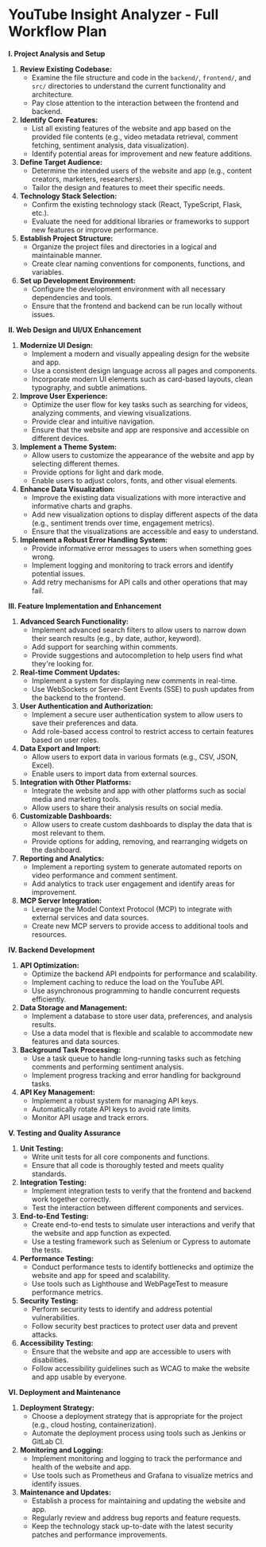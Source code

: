 # YouTube Insight Analyzer - Full Workflow Plan

**I. Project Analysis and Setup**

1.  **Review Existing Codebase:**
    *   Examine the file structure and code in the `backend/`, `frontend/`, and `src/` directories to understand the current functionality and architecture.
    *   Pay close attention to the interaction between the frontend and backend.
2.  **Identify Core Features:**
    *   List all existing features of the website and app based on the provided file contents (e.g., video metadata retrieval, comment fetching, sentiment analysis, data visualization).
    *   Identify potential areas for improvement and new feature additions.
3.  **Define Target Audience:**
    *   Determine the intended users of the website and app (e.g., content creators, marketers, researchers).
    *   Tailor the design and features to meet their specific needs.
4.  **Technology Stack Selection:**
    *   Confirm the existing technology stack (React, TypeScript, Flask, etc.).
    *   Evaluate the need for additional libraries or frameworks to support new features or improve performance.
5.  **Establish Project Structure:**
    *   Organize the project files and directories in a logical and maintainable manner.
    *   Create clear naming conventions for components, functions, and variables.
6.  **Set up Development Environment:**
    *   Configure the development environment with all necessary dependencies and tools.
    *   Ensure that the frontend and backend can be run locally without issues.

**II. Web Design and UI/UX Enhancement**

1.  **Modernize UI Design:**
    *   Implement a modern and visually appealing design for the website and app.
    *   Use a consistent design language across all pages and components.
    *   Incorporate modern UI elements such as card-based layouts, clean typography, and subtle animations.
2.  **Improve User Experience:**
    *   Optimize the user flow for key tasks such as searching for videos, analyzing comments, and viewing visualizations.
    *   Provide clear and intuitive navigation.
    *   Ensure that the website and app are responsive and accessible on different devices.
3.  **Implement a Theme System:**
    *   Allow users to customize the appearance of the website and app by selecting different themes.
    *   Provide options for light and dark mode.
    *   Enable users to adjust colors, fonts, and other visual elements.
4.  **Enhance Data Visualization:**
    *   Improve the existing data visualizations with more interactive and informative charts and graphs.
    *   Add new visualization options to display different aspects of the data (e.g., sentiment trends over time, engagement metrics).
    *   Ensure that the visualizations are accessible and easy to understand.
5.  **Implement a Robust Error Handling System:**
    *   Provide informative error messages to users when something goes wrong.
    *   Implement logging and monitoring to track errors and identify potential issues.
    *   Add retry mechanisms for API calls and other operations that may fail.

**III. Feature Implementation and Enhancement**

1.  **Advanced Search Functionality:**
    *   Implement advanced search filters to allow users to narrow down their search results (e.g., by date, author, keyword).
    *   Add support for searching within comments.
    *   Provide suggestions and autocompletion to help users find what they're looking for.
2.  **Real-time Comment Updates:**
    *   Implement a system for displaying new comments in real-time.
    *   Use WebSockets or Server-Sent Events (SSE) to push updates from the backend to the frontend.
3.  **User Authentication and Authorization:**
    *   Implement a secure user authentication system to allow users to save their preferences and data.
    *   Add role-based access control to restrict access to certain features based on user roles.
4.  **Data Export and Import:**
    *   Allow users to export data in various formats (e.g., CSV, JSON, Excel).
    *   Enable users to import data from external sources.
5.  **Integration with Other Platforms:**
    *   Integrate the website and app with other platforms such as social media and marketing tools.
    *   Allow users to share their analysis results on social media.
6.  **Customizable Dashboards:**
    *   Allow users to create custom dashboards to display the data that is most relevant to them.
    *   Provide options for adding, removing, and rearranging widgets on the dashboard.
7.  **Reporting and Analytics:**
    *   Implement a reporting system to generate automated reports on video performance and comment sentiment.
    *   Add analytics to track user engagement and identify areas for improvement.
8.  **MCP Server Integration:**
    *   Leverage the Model Context Protocol (MCP) to integrate with external services and data sources.
    *   Create new MCP servers to provide access to additional tools and resources.

**IV. Backend Development**

1.  **API Optimization:**
    *   Optimize the backend API endpoints for performance and scalability.
    *   Implement caching to reduce the load on the YouTube API.
    *   Use asynchronous programming to handle concurrent requests efficiently.
2.  **Data Storage and Management:**
    *   Implement a database to store user data, preferences, and analysis results.
    *   Use a data model that is flexible and scalable to accommodate new features and data sources.
3.  **Background Task Processing:**
    *   Use a task queue to handle long-running tasks such as fetching comments and performing sentiment analysis.
    *   Implement progress tracking and error handling for background tasks.
4.  **API Key Management:**
    *   Implement a robust system for managing API keys.
    *   Automatically rotate API keys to avoid rate limits.
    *   Monitor API usage and track errors.

**V. Testing and Quality Assurance**

1.  **Unit Testing:**
    *   Write unit tests for all core components and functions.
    *   Ensure that all code is thoroughly tested and meets quality standards.
2.  **Integration Testing:**
    *   Implement integration tests to verify that the frontend and backend work together correctly.
    *   Test the interaction between different components and services.
3.  **End-to-End Testing:**
    *   Create end-to-end tests to simulate user interactions and verify that the website and app function as expected.
    *   Use a testing framework such as Selenium or Cypress to automate the tests.
4.  **Performance Testing:**
    *   Conduct performance tests to identify bottlenecks and optimize the website and app for speed and scalability.
    *   Use tools such as Lighthouse and WebPageTest to measure performance metrics.
5.  **Security Testing:**
    *   Perform security tests to identify and address potential vulnerabilities.
    *   Follow security best practices to protect user data and prevent attacks.
6.  **Accessibility Testing:**
    *   Ensure that the website and app are accessible to users with disabilities.
    *   Follow accessibility guidelines such as WCAG to make the website and app usable by everyone.

**VI. Deployment and Maintenance**

1.  **Deployment Strategy:**
    *   Choose a deployment strategy that is appropriate for the project (e.g., cloud hosting, containerization).
    *   Automate the deployment process using tools such as Jenkins or GitLab CI.
2.  **Monitoring and Logging:**
    *   Implement monitoring and logging to track the performance and health of the website and app.
    *   Use tools such as Prometheus and Grafana to visualize metrics and identify issues.
3.  **Maintenance and Updates:**
    *   Establish a process for maintaining and updating the website and app.
    *   Regularly review and address bug reports and feature requests.
    *   Keep the technology stack up-to-date with the latest security patches and performance improvements.